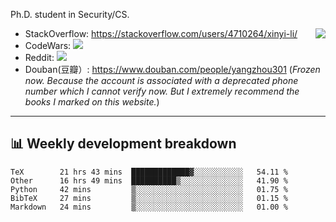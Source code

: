 Ph.D. student in Security/CS.

<img align="right" src="https://github-readme-stats.vercel.app/api?username=li-xin-yi&count_private=true&show_icons=true&hide_title=true&theme=tokyonight" />

- StackOverflow: https://stackoverflow.com/users/4710264/xinyi-li/
- CodeWars: [![](https://www.codewars.com/users/xy-li/badges/micro)](https://www.codewars.com/users/xy-li/)
- Reddit: [![](https://img.shields.io/reddit/user-karma/combined/xy-li?style=social)](https://www.reddit.com/user/xy-li/)
- Douban(豆瓣）: https://www.douban.com/people/yangzhou301  (*Frozen now. Because the account is associated with a deprecated phone number which I cannot verify now. But I extremely recommend the books I marked on this website.*)

---

## 📊 Weekly development breakdown

<!--START_SECTION:waka-->
```text
TeX        21 hrs 43 mins  █████████████▓░░░░░░░░░░░   54.11 % 
Other      16 hrs 49 mins  ██████████▒░░░░░░░░░░░░░░   41.90 % 
Python     42 mins         ▒░░░░░░░░░░░░░░░░░░░░░░░░   01.75 % 
BibTeX     27 mins         ▒░░░░░░░░░░░░░░░░░░░░░░░░   01.15 % 
Markdown   24 mins         ▒░░░░░░░░░░░░░░░░░░░░░░░░   01.00 % 
```
<!--END_SECTION:waka-->
